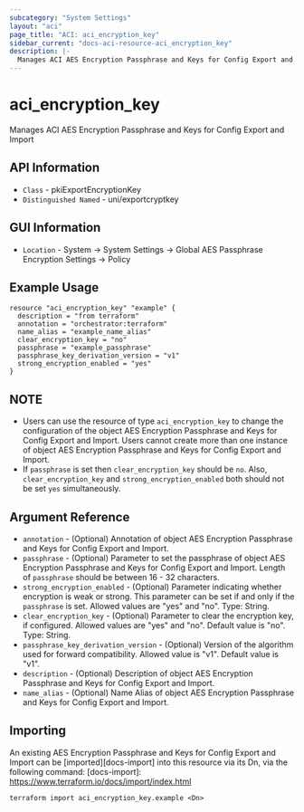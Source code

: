 ```yaml
---
subcategory: "System Settings"
layout: "aci"
page_title: "ACI: aci_encryption_key"
sidebar_current: "docs-aci-resource-aci_encryption_key"
description: |-
  Manages ACI AES Encryption Passphrase and Keys for Config Export and Import
---
```


# aci_encryption_key #
Manages ACI AES Encryption Passphrase and Keys for Config Export and Import

## API Information ##
* `Class` - pkiExportEncryptionKey
* `Distinguished Named` - uni/exportcryptkey

## GUI Information ##
* `Location` - System -> System Settings -> Global AES Passphrase Encryption Settings -> Policy

## Example Usage ##
```hcl
resource "aci_encryption_key" "example" {
  description = "from terraform"
  annotation = "orchestrator:terraform"
  name_alias = "example_name_alias"
  clear_encryption_key = "no"
  passphrase = "example_passphrase"
  passphrase_key_derivation_version = "v1"
  strong_encryption_enabled = "yes"
}
```

## NOTE ##
* Users can use the resource of type `aci_encryption_key` to change the configuration of the object AES Encryption Passphrase and Keys for Config Export and Import. Users cannot create more than one instance of object AES Encryption Passphrase and Keys for Config Export and Import.
* If `passphrase` is set then `clear_encryption_key` should be `no`. Also, `clear_encryption_key` and `strong_encryption_enabled` both should not be set `yes` simultaneously.

## Argument Reference ##
* `annotation` - (Optional) Annotation of object AES Encryption Passphrase and Keys for Config Export and Import.
* `passphrase` - (Optional) Parameter to set the passphrase of object AES Encryption Passphrase and Keys for Config Export and Import. Length of `passphrase` should be between 16 - 32 characters. 
* `strong_encryption_enabled` - (Optional) Parameter indicating whether encryption is weak or strong. This parameter can be set if and only if the `passphrase` is set. Allowed values are "yes" and "no". Type: String. 
* `clear_encryption_key` - (Optional) Parameter to clear the encryption key, if configured. Allowed values are "yes" and "no". Default value is "no". Type: String.
* `passphrase_key_derivation_version` - (Optional) Version of the algorithm used for forward compatibility. Allowed value is "v1". Default value is "v1".
* `description` - (Optional) Description of object AES Encryption Passphrase and Keys for Config Export and Import.
* `name_alias` - (Optional) Name Alias of object AES Encryption Passphrase and Keys for Config Export and Import.


## Importing ##

An existing AES Encryption Passphrase and Keys for Config Export and Import can be [imported][docs-import] into this resource via its Dn, via the following command:
[docs-import]: https://www.terraform.io/docs/import/index.html


```
terraform import aci_encryption_key.example <Dn>
```
